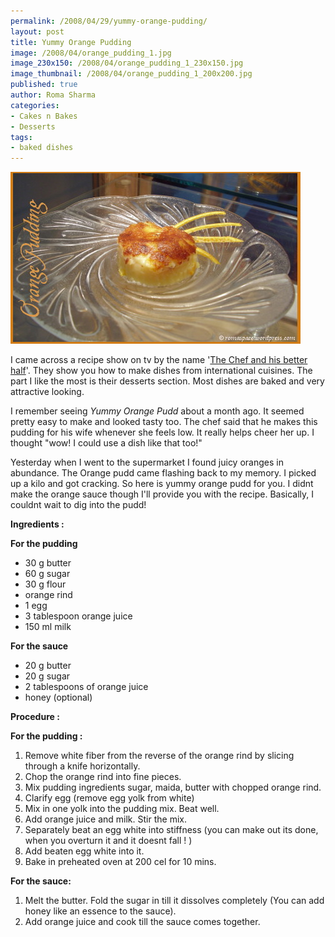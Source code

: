 ```yaml
--- 
permalink: /2008/04/29/yummy-orange-pudding/
layout: post
title: Yummy Orange Pudding
image: /2008/04/orange_pudding_1.jpg
image_230x150: /2008/04/orange_pudding_1_230x150.jpg
image_thumbnail: /2008/04/orange_pudding_1_200x200.jpg
published: true
author: Roma Sharma
categories: 
- Cakes n Bakes
- Desserts
tags:
- baked dishes
---
```

<a href="/2008/04/orange_pudding_1.jpg"><img class="alignnone size-full wp-image-283" src="/2008/04/orange_pudding_1.jpg" alt="" width="464" height="275" /></a>

I came across a recipe show on tv by the name '<a href="http://www.ndtvgoodtimes.com/lifestyle/GoodTimesShowPage.aspx?ID=633425834723438750&amp;ShowCatID=2&amp;ShowID=25&amp;ShowCatTitle=Food&amp;ShowTitle=The%20Chef%20and%20His%20Better%20Half">The Chef and his better half</a>'. They show you how to make dishes from international cuisines. The part I like the most is their desserts section. Most dishes are baked and very attractive looking.

I remember seeing <em>Yummy Orange Pudd </em>about a month ago. It seemed pretty easy to make and looked tasty too. The chef said that he makes this pudding for his wife whenever she feels low. It really helps cheer her up. I thought "wow! I could use a dish like that too!"

Yesterday when I went to the supermarket I found juicy oranges in abundance. The Orange pudd came flashing back to my memory. I picked up a kilo and got cracking. So here is yummy orange pudd<em> </em>for you. I didnt make the orange sauce though I'll provide you with the recipe. Basically, I couldnt wait to dig into the pudd!

<strong>Ingredients :</strong>
<strong></strong>

<strong>For the pudding</strong>
<ul>
	<li>30 g butter</li>
	<li>60 g sugar</li>
	<li>30 g flour</li>
	<li>orange rind</li>
	<li>1 egg</li>
	<li>3 tablespoon orange juice</li>
	<li>150 ml milk</li>
</ul>
<strong>For the sauce</strong>
<ul>
	<li>20 g butter</li>
	<li>20 g sugar</li>
	<li>2 tablespoons of orange juice</li>
	<li>honey (optional)</li>
</ul>
<strong>Procedure :</strong>
<strong></strong>

<strong>For the pudding :</strong>
<ol>
	<li>Remove white fiber from the reverse of the orange rind by slicing through a knife horizontally.</li>
	<li>Chop the orange rind into fine pieces.</li>
	<li>Mix pudding ingredients sugar, maida, butter with chopped orange rind.</li>
	<li>Clarify egg (remove egg yolk from white)</li>
	<li>Mix in one yolk into the pudding mix. Beat well.</li>
	<li>Add orange juice and milk. Stir the mix.</li>
	<li>Separately beat an egg white into stiffness (you can make out its done, when you overturn it and it doesnt fall ! )</li>
	<li>Add beaten egg white into it.</li>
	<li>Bake in preheated oven at 200 cel for 10 mins.</li>
</ol>
<strong>For the sauce:</strong>
<ol>
	<li>Melt the butter. Fold the sugar in till it dissolves completely (You can add honey like an essence to the sauce).</li>
	<li>Add orange juice and cook till the sauce comes together.</li>
</ol>
